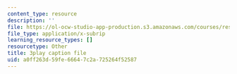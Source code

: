 ```yaml
---
content_type: resource
description: ''
file: https://ol-ocw-studio-app-production.s3.amazonaws.com/courses/res-18-009-learn-differential-equations-up-close-with-gilbert-strang-and-cleve-moler-fall-2015/a0ff263d59fe66647c2a725264f52587_zrFJKy5l_PY.srt
file_type: application/x-subrip
learning_resource_types: []
resourcetype: Other
title: 3play caption file
uid: a0ff263d-59fe-6664-7c2a-725264f52587
---
```


